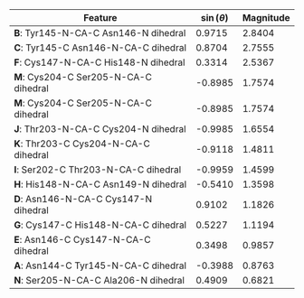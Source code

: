 | Feature | $\sin \left( \theta \right)$ | Magnitude |
|---------|------------|-----------|
| **B**: Tyr145-N-CA-C Asn146-N dihedral | 0.9715 | 2.8404 |
| **C**: Tyr145-C Asn146-N-CA-C dihedral | 0.8704 | 2.7555 |
| **F**: Cys147-N-CA-C His148-N dihedral | 0.3314 | 2.5367 |
| **M**: Cys204-C Ser205-N-CA-C dihedral | -0.8985 | 1.7574 |
| **M**: Cys204-C Ser205-N-CA-C dihedral | -0.8985 | 1.7574 |
| **J**: Thr203-N-CA-C Cys204-N dihedral | -0.9985 | 1.6554 |
| **K**: Thr203-C Cys204-N-CA-C dihedral | -0.9118 | 1.4811 |
| **I**: Ser202-C Thr203-N-CA-C dihedral | -0.9959 | 1.4599 |
| **H**: His148-N-CA-C Asn149-N dihedral | -0.5410 | 1.3598 |
| **D**: Asn146-N-CA-C Cys147-N dihedral | 0.9102 | 1.1826 |
| **G**: Cys147-C His148-N-CA-C dihedral | 0.5227 | 1.1194 |
| **E**: Asn146-C Cys147-N-CA-C dihedral | 0.3498 | 0.9857 |
| **A**: Asn144-C Tyr145-N-CA-C dihedral | -0.3988 | 0.8763 |
| **N**: Ser205-N-CA-C Ala206-N dihedral | 0.4909 | 0.6821 |
